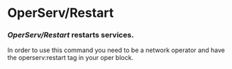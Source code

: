 # OperServ/Restart
### *OperServ/Restart* restarts services.
<p>In order to use this command you need to be a network operator and have the operserv:restart tag in your oper block.</p>